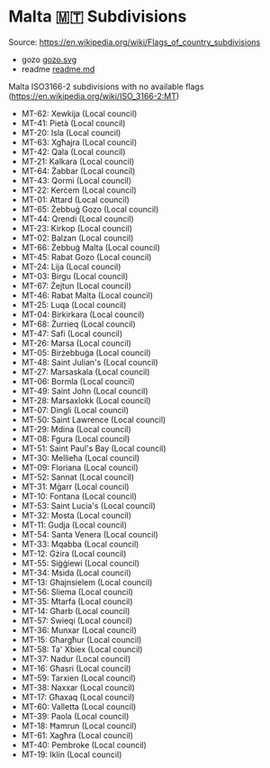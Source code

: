 # Malta 🇲🇹 Subdivisions

Source: https://en.wikipedia.org/wiki/Flags_of_country_subdivisions

* gozo [gozo.svg](https://github.com/amckenna41/iso3166-flag-icons/blob/main/iso3166-2-icons/MT/gozo.svg)
* readme [readme.md](https://github.com/amckenna41/iso3166-flag-icons/blob/main/iso3166-2-icons/MT/readme.md)

Malta ISO3166-2 subdivisions with no available flags (https://en.wikipedia.org/wiki/ISO_3166-2:MT)

* MT-62: Xewkija (Local council)
* MT-41: Pietà (Local council)
* MT-20: Isla (Local council)
* MT-63: Xgħajra (Local council)
* MT-42: Qala (Local council)
* MT-21: Kalkara (Local council)
* MT-64: Żabbar (Local council)
* MT-43: Qormi (Local council)
* MT-22: Kerċem (Local council)
* MT-01: Attard (Local council)
* MT-65: Żebbuġ Gozo (Local council)
* MT-44: Qrendi (Local council)
* MT-23: Kirkop (Local council)
* MT-02: Balzan (Local council)
* MT-66: Żebbuġ Malta (Local council)
* MT-45: Rabat Gozo (Local council)
* MT-24: Lija (Local council)
* MT-03: Birgu (Local council)
* MT-67: Żejtun (Local council)
* MT-46: Rabat Malta (Local council)
* MT-25: Luqa (Local council)
* MT-04: Birkirkara (Local council)
* MT-68: Żurrieq (Local council)
* MT-47: Safi (Local council)
* MT-26: Marsa (Local council)
* MT-05: Birżebbuġa (Local council)
* MT-48: Saint Julian's (Local council)
* MT-27: Marsaskala (Local council)
* MT-06: Bormla (Local council)
* MT-49: Saint John (Local council)
* MT-28: Marsaxlokk (Local council)
* MT-07: Dingli (Local council)
* MT-50: Saint Lawrence (Local council)
* MT-29: Mdina (Local council)
* MT-08: Fgura (Local council)
* MT-51: Saint Paul's Bay (Local council)
* MT-30: Mellieħa (Local council)
* MT-09: Floriana (Local council)
* MT-52: Sannat (Local council)
* MT-31: Mġarr (Local council)
* MT-10: Fontana (Local council)
* MT-53: Saint Lucia's (Local council)
* MT-32: Mosta (Local council)
* MT-11: Gudja (Local council)
* MT-54: Santa Venera (Local council)
* MT-33: Mqabba (Local council)
* MT-12: Gżira (Local council)
* MT-55: Siġġiewi (Local council)
* MT-34: Msida (Local council)
* MT-13: Għajnsielem (Local council)
* MT-56: Sliema (Local council)
* MT-35: Mtarfa (Local council)
* MT-14: Għarb (Local council)
* MT-57: Swieqi (Local council)
* MT-36: Munxar (Local council)
* MT-15: Għargħur (Local council)
* MT-58: Ta' Xbiex (Local council)
* MT-37: Nadur (Local council)
* MT-16: Għasri (Local council)
* MT-59: Tarxien (Local council)
* MT-38: Naxxar (Local council)
* MT-17: Għaxaq (Local council)
* MT-60: Valletta (Local council)
* MT-39: Paola (Local council)
* MT-18: Ħamrun (Local council)
* MT-61: Xagħra (Local council)
* MT-40: Pembroke (Local council)
* MT-19: Iklin (Local council)
